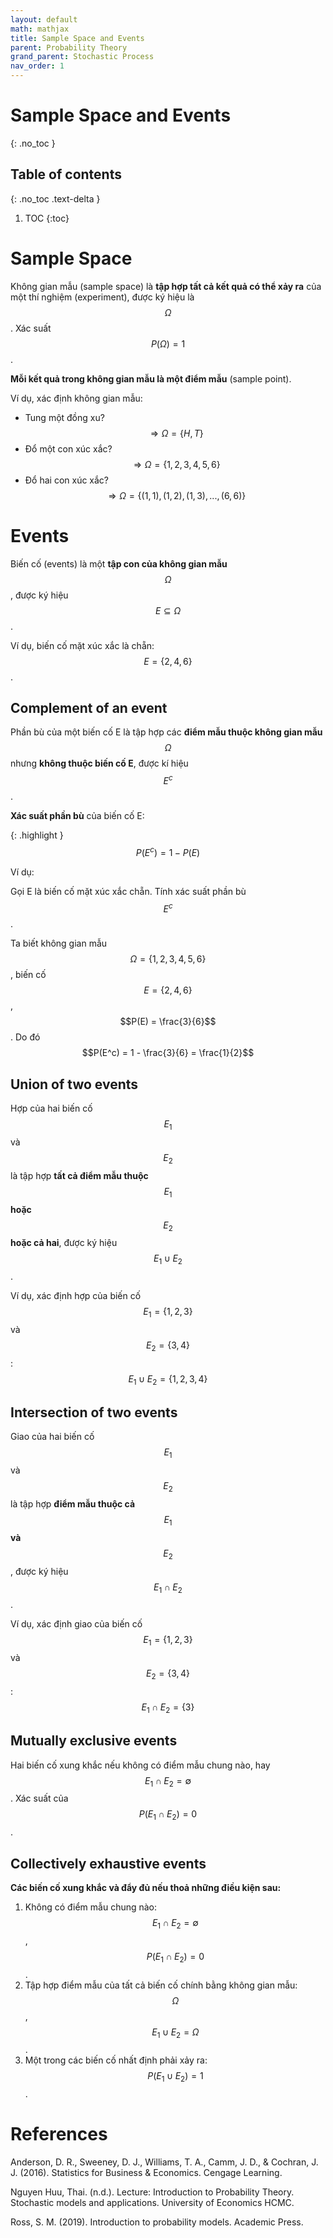 ```yaml
---
layout: default
math: mathjax
title: Sample Space and Events
parent: Probability Theory
grand_parent: Stochastic Process
nav_order: 1
---
```


# Sample Space and Events
{: .no_toc }

## Table of contents
{: .no_toc .text-delta }

1. TOC
{:toc}

# Sample Space

Không gian mẫu (sample space) là **tập hợp tất cả kết quả có thể xảy ra** của một thí nghiệm (experiment), được ký hiệu là $$\Omega$$. Xác suất $$P(\Omega) = 1$$.

**Mỗi kết quả trong không gian mẫu là một điểm mẫu** (sample point).

Ví dụ, xác định không gian mẫu:

- Tung một đồng xu? $$\Rightarrow \Omega = \{H,T\}$$
- Đổ một con xúc xắc? $$\Rightarrow \Omega = \{1,2,3,4,5,6\}$$
- Đổ hai con xúc xắc? $$\Rightarrow \Omega = \{(1,1), (1,2), (1,3), ..., (6,6)\}$$

# Events

Biến cố (events) là một **tập con của không gian mẫu** $$\Omega$$, được ký hiệu $$E \subseteq \Omega$$.

Ví dụ, biến cố mặt xúc xắc là chẵn: $$E = \{2, 4, 6\}$$.

## Complement of an event

Phần bù của một biến cố E là tập hợp các **điểm mẫu thuộc không gian mẫu** $$\Omega$$ nhưng **không thuộc biến cố E**, được kí hiệu $$E^c$$.


**Xác suất phần bù** của biến cố E:

{: .highlight }
$$
P(E^c) = 1 - P(E)
$$

Ví dụ:

Gọi E là biến cố mặt xúc xắc chẵn. Tính xác suất phần bù $$E^c$$.

Ta biết không gian mẫu $$\Omega = \{1, 2, 3, 4, 5, 6\}$$, biến cố $$E = \{2, 4, 6\}$$, $$P(E) = \frac{3}{6}$$. Do đó $$P(E^c) = 1 - \frac{3}{6} = \frac{1}{2}$$


## Union of two events

Hợp của hai biến cố $$E_1$$ và $$E_2$$ là tập hợp **tất cả điểm mẫu thuộc** $$E_1$$ **hoặc** $$E_2$$ **hoặc cả hai**, được ký hiệu $$E_1 \cup E_2$$.

Ví dụ, xác định hợp của biến cố $$E_1 = \{1,2,3\}$$ và $$E_2 = \{3,4\}$$: $$E_1 \cup E_2 = \{1,2,3,4\}$$


## Intersection of two events

Giao của hai biến cố $$E_1$$ và $$E_2$$ là tập hợp **điểm mẫu thuộc cả** $$E_1$$ **và** $$E_2$$, được ký hiệu $$E_1 \cap E_2$$.

Ví dụ, xác định giao của biến cố $$E_1 = \{1,2,3\}$$ và $$E_2 = \{3,4\}$$: $$E_1 \cap E_2 = \{3\}$$


## Mutually exclusive events

Hai biến cố xung khắc nếu không có điểm mẫu chung nào, hay $$E_1 \cap E_2 = \emptyset$$. Xác suất của $$P(E_1 \cap E_2) = 0$$.


## Collectively exhaustive events

**Các biến cố xung khắc và đẩy đủ nếu thoả những điều kiện sau:**

1. Không có điểm mẫu chung nào: $$E_1 \cap E_2 = \emptyset$$, $$P(E_1 \cap E_2) = 0$$.
2. Tập hợp điểm mẫu của tất cả biến cố chính bằng không gian mẫu: $$\Omega$$, $$E_1 \cup E_2 = \Omega$$.
3. Một trong các biến cố nhất định phải xảy ra: $$P(E_1 \cup E_2) = 1$$.

# References

Anderson, D. R., Sweeney, D. J., Williams, T. A., Camm, J. D., & Cochran, J. J. (2016). Statistics for Business & Economics. Cengage Learning.

Nguyen Huu, Thai. (n.d.). Lecture: Introduction to Probability Theory. Stochastic models and applications. University of Economics HCMC.

Ross, S. M. (2019). Introduction to probability models. Academic Press.